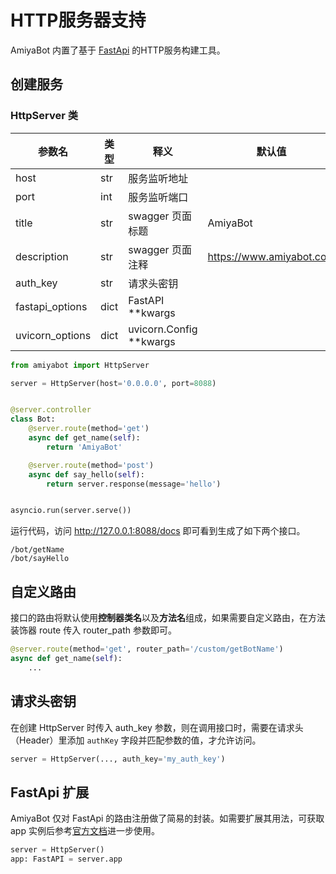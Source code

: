 # HTTP服务器支持

AmiyaBot 内置了基于 [FastApi](https://fastapi.tiangolo.com/) 的HTTP服务构建工具。

## 创建服务

### HttpServer 类

| 参数名             | 类型   | 释义                      | 默认值                      |
|-----------------|------|-------------------------|--------------------------|
| host            | str  | 服务监听地址                  |                          |
| port            | int  | 服务监听端口                  |                          |
| title           | str  | swagger 页面标题            | AmiyaBot                 |
| description     | str  | swagger 页面注释            | https://www.amiyabot.com |
| auth_key        | str  | 请求头密钥                   |                          |
| fastapi_options | dict | FastAPI **kwargs        |                          |
| uvicorn_options | dict | uvicorn.Config **kwargs |                          |

```python
from amiyabot import HttpServer

server = HttpServer(host='0.0.0.0', port=8088)


@server.controller
class Bot:
    @server.route(method='get')
    async def get_name(self):
        return 'AmiyaBot'

    @server.route(method='post')
    async def say_hello(self):
        return server.response(message='hello')


asyncio.run(server.serve())
```

运行代码，访问 http://127.0.0.1:8088/docs 即可看到生成了如下两个接口。

```
/bot/getName
/bot/sayHello
```

## 自定义路由

接口的路由将默认使用**控制器类名**以及**方法名**组成，如果需要自定义路由，在方法装饰器 route 传入 router_path 参数即可。

```python
@server.route(method='get', router_path='/custom/getBotName')
async def get_name(self):
    ...
```

## 请求头密钥

在创建 HttpServer 时传入 auth_key 参数，则在调用接口时，需要在请求头（Header）里添加 `authKey` 字段并匹配参数的值，才允许访问。

```python
server = HttpServer(..., auth_key='my_auth_key')
```

## FastApi 扩展

AmiyaBot 仅对 FastApi 的路由注册做了简易的封装。如需要扩展其用法，可获取 app
实例后参考[官方文档](https://fastapi.tiangolo.com/)进一步使用。

```python
server = HttpServer()
app: FastAPI = server.app
```
